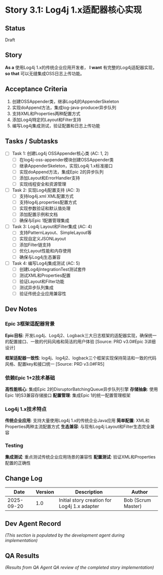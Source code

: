 # Story 3.1: Log4j 1.x适配器核心实现

## Status
Draft

## Story
**As a** 使用Log4j 1.x的传统企业应用开发者，
**I want** 有完整的Log4j适配器实现，
**so that** 可以无缝集成OSS日志上传功能。

## Acceptance Criteria
1. 创建OSSAppender类，继承Log4j的AppenderSkeleton
2. 实现doAppend方法，集成log-java-producer异步队列
3. 支持XML和Properties两种配置方式
4. 添加Log4j特定的Layout和Filter支持
5. 编写Log4j集成测试，验证配置和日志上传功能

## Tasks / Subtasks

- [ ] Task 1: 创建Log4j OSSAppender核心类 (AC: 1, 2)
  - [ ] 在log4j-oss-appender模块创建OSSAppender类
  - [ ] 继承AppenderSkeleton，实现Log4j 1.x标准接口
  - [ ] 实现doAppend方法，集成Epic 2的异步队列
  - [ ] 添加Layout和ErrorHandler支持
  - [ ] 实现线程安全和资源管理

- [ ] Task 2: 实现Log4j配置支持 (AC: 3)
  - [ ] 支持log4j.xml XML配置方式
  - [ ] 支持log4j.properties配置方式
  - [ ] 实现参数验证和默认值处理
  - [ ] 添加配置示例和文档
  - [ ] 确保与Epic 1配置管理集成

- [ ] Task 3: Log4j Layout和Filter集成 (AC: 4)
  - [ ] 支持PatternLayout、SimpleLayout等
  - [ ] 实现自定义JSONLayout
  - [ ] 添加Filter链支持
  - [ ] 优化Layout性能和内存使用
  - [ ] 确保与Log4j生态兼容

- [ ] Task 4: 编写Log4j集成测试 (AC: 5)
  - [ ] 创建Log4jIntegrationTest测试套件
  - [ ] 测试XML和Properties配置
  - [ ] 验证Layout和Filter功能
  - [ ] 测试异步队列集成
  - [ ] 验证传统企业应用兼容性

## Dev Notes

### Epic 3框架适配器背景
**Epic目标**: 开发Log4j、Log4j2、Logback三大日志框架的适配器实现，确保统一的配置接口、一致的代码风格和简洁的用户体验 [Source: PRD v3.0#Epic 3详细设计]

**框架适配器一致性**: log4j、log4j2、logback三个框架实现保持简洁和一致的代码风格、配置key和接口统一 [Source: PRD v3.0#FR5]

### 依赖Epic 1+2技术基础
**高性能核心**: 集成Epic 2的DisruptorBatchingQueue异步队列引擎
**存储抽象**: 使用Epic 1的S3兼容存储接口
**配置管理**: 集成Epic 1的统一配置管理框架

### Log4j 1.x技术特点
**传统企业应用**: 支持大量使用Log4j 1.x的传统企业Java应用
**简单配置**: XML和Properties两种主流配置方式
**生态兼容**: 与现有Log4j Layout和Filter生态完全兼容

### Testing
**集成测试**: 重点测试传统企业应用场景的兼容性
**配置测试**: 验证XML和Properties配置的正确性

## Change Log
| Date | Version | Description | Author |
|------|---------|-------------|--------|
| 2025-09-20 | 1.0 | Initial story creation for Log4j 1.x adapter | Bob (Scrum Master) |

## Dev Agent Record
_(This section is populated by the development agent during implementation)_

## QA Results
_(Results from QA Agent QA review of the completed story implementation)_